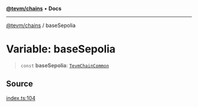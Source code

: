 [**@tevm/chains**](../README.md) • **Docs**

***

[@tevm/chains](../globals.md) / baseSepolia

# Variable: baseSepolia

> `const` **baseSepolia**: [`TevmChainCommon`](../type-aliases/TevmChainCommon.md)

## Source

[index.ts:104](https://github.com/evmts/tevm-monorepo/blob/main/packages/chains/src/index.ts#L104)
